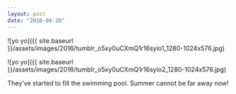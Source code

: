 ```yaml
---
layout: post
date: "2016-04-20"
---
```


![yo yo]({{ site.baseurl }}/assets/images/2016/tumblr_o5xy0uCXmQ1r16syio1_1280-1024x576.jpg)

![yo yo]({{ site.baseurl }}/assets/images/2016/tumblr_o5xy0uCXmQ1r16syio2_1280-1024x576.jpg)

They’ve started to fill the swimming pool. Summer cannot be far away now!
